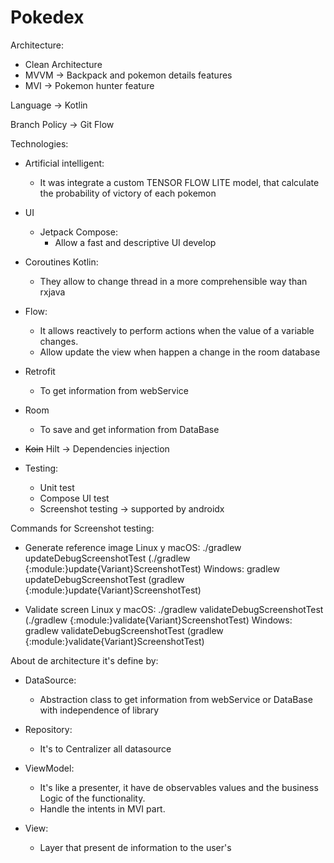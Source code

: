 # Pokedex

Architecture:
- Clean Architecture
- MVVM -> Backpack and pokemon details features
- MVI -> Pokemon hunter feature

Language -> Kotlin

Branch Policy -> Git Flow

Technologies:

- Artificial intelligent:
  - It was integrate a custom TENSOR FLOW LITE model, that calculate the probability of victory of each pokemon

- UI
  - Jetpack Compose:
    - Allow a fast and descriptive UI develop

- Coroutines Kotlin:
    - They allow to change thread in a more comprehensible way than rxjava

- Flow:
    - It allows reactively to perform actions when the value of a variable changes.
    - Allow update the view when happen a change in the room database

- Retrofit
  - To get information from webService

- Room
  - To save and get information from DataBase

- ~~Koin~~ Hilt -> Dependencies injection

- Testing:
  - Unit test
  - Compose UI test
  - Screenshot testing -> supported by androidx

Commands for Screenshot testing:

- Generate reference image
        Linux y macOS: ./gradlew updateDebugScreenshotTest (./gradlew {:module:}update{Variant}ScreenshotTest)
        Windows: gradlew updateDebugScreenshotTest (gradlew {:module:}update{Variant}ScreenshotTest)

- Validate screen
        Linux y macOS: ./gradlew validateDebugScreenshotTest (./gradlew {:module:}validate{Variant}ScreenshotTest)
        Windows: gradlew validateDebugScreenshotTest (gradlew {:module:}validate{Variant}ScreenshotTest)


About de architecture it's define by:
 - DataSource:
    - Abstraction class to get information from webService or DataBase with independence of library
    
 - Repository:
    - It's to Centralizer all datasource
    
 - ViewModel:
    - It's like a presenter, it have de observables values and the business Logic of the functionality.
    - Handle the intents in MVI part.
   
 - View:
    - Layer that present de information to the user's

 